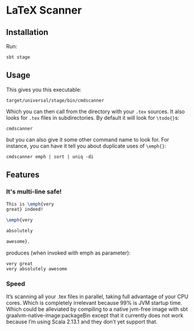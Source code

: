 # LaTeX Scanner

## Installation

Run:

```
sbt stage
```

## Usage

This gives you this executable:
```
target/universal/stage/bin/cmdscanner
```

Which you can then call from the directory with your `.tex` sources.
It also looks for `.tex` files in subdirectories.
By default it will look for `\todo{}`s:

```
cmdscanner
```

but you can also give it some other command name to look for.
For instance, you can have it tell you about duplicate uses of `\emph{}`:

```
cmdscanner emph | sort | uniq -di
```

## Features

### It's multi-line safe!

```latex
This is \emph{very
great} indeed!

\emph{very

absolutely

awesome}.
```

produces (when invoked with emph as parameter):

```text
very great
very absolutely awesome
```

### Speed

It’s scanning all your .tex files in parallel, taking full advantage of your CPU cores. Which is completely irrelevant because 99% is JVM startup time. Which could be alleviated by compiling to a native jvm-free image with sbt graalvm-native-image:packageBin except that it currently does not work because I’m using Scala 2.13.1 and they don’t yet support that.